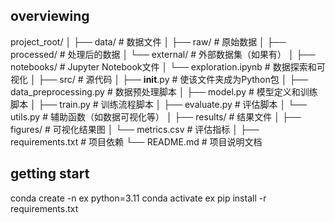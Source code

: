 ## overviewing
project_root/
│
├── data/                # 数据文件
│   ├── raw/             # 原始数据
│   ├── processed/       # 处理后的数据
│   └── external/        # 外部数据集（如果有）
│
├── notebooks/           # Jupyter Notebook文件
│   └── exploration.ipynb  # 数据探索和可视化
│
├── src/                # 源代码
│   ├── __init__.py      # 使该文件夹成为Python包
│   ├── data_preprocessing.py  # 数据预处理脚本
│   ├── model.py         # 模型定义和训练脚本
│   ├── train.py         # 训练流程脚本
│   ├── evaluate.py      # 评估脚本
│   └── utils.py         # 辅助函数（如数据可视化等）
│
├── results/            # 结果文件
│   ├── figures/         # 可视化结果图
│   └── metrics.csv      # 评估指标
│
├── requirements.txt     # 项目依赖
└── README.md            # 项目说明文档

## getting start

conda create -n ex python=3.11
conda activate ex
pip install -r requirements.txt